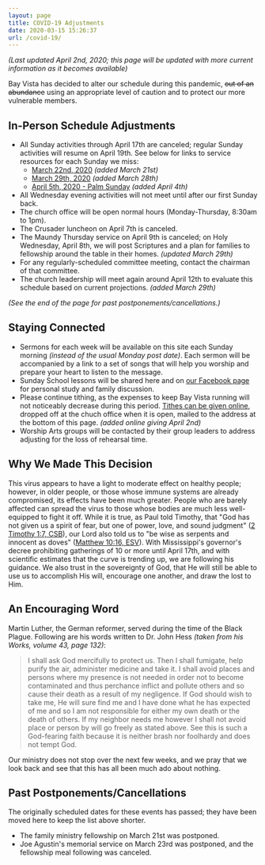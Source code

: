```yaml
---
layout: page
title: COVID-19 Adjustments
date: 2020-03-15 15:26:37
url: /covid-19/
---
```

_(Last updated April 2nd, 2020; this page will be updated with more current information as it becomes available)_

Bay Vista has decided to alter our schedule during this pandemic, ~~out of an abundance~~ using an appropriate level of caution and to protect our more vulnerable members.

## In-Person Schedule Adjustments

- All Sunday activities through April 17th are canceled; regular Sunday activities will resume on April 19th. See below for links to service resources for each Sunday we miss:
    - [March 22nd, 2020](/covid-19/march-22-2020/) _(added March 21st)_
    - [March 29th, 2020](/covid-19/march-29-2020/) _(added March 28th)_
    - [April 5th, 2020 - Palm Sunday](/covid-19/april-5-2020/) _(added April 4th)_
- All Wednesday evening activities will not meet until after our first Sunday back.
- The church office will be open normal hours (Monday-Thursday, 8:30am to 1pm).
- The Crusader luncheon on April 7th is canceled.
- The Maundy Thursday service on April 9th is canceled; on Holy Wednesday, April 8th, we will post Scriptures and a plan for families to fellowship around the table in their homes. _(updated March 29th)_
- For any regularly-scheduled committee meeting, contact the chairman of that committee.
- The church leadership will meet again around April 12th to evaluate this schedule based on current projections. _(added March 29th)_

_(See the end of the page for past postponements/cancellations.)_

## Staying Connected

- Sermons for each week will be available on this site each Sunday morning _(instead of the usual Monday post date)_. Each sermon will be accompanied by a link to a set of songs that will help you worship and prepare your heart to listen to the message.
- Sunday School lessons will be shared here and on [our Facebook page](https://www.facebook.com/groups/68059906209/) for personal study and family discussion.
- Please continue tithing, as the expenses to keep Bay Vista running will not noticeably decrease during this period. [Tithes can be given online](/giving/), dropped off at the chuch office when it is open, mailed to the address at the bottom of this page. _(added online giving April 2nd)_
- Worship Arts groups will be contacted by their group leaders to address adjusting for the loss of rehearsal time.

## Why We Made This Decision

This virus appears to have a light to moderate effect on healthy people; however, in older people, or those whose immune systems are already compromised, its effects have been much greater. People who are barely affected can spread the virus to those whose bodies are much less well-equipped to fight it off. While it is true, as Paul told Timothy, that "God has not given us a spirit of fear, but one of power, love, and sound judgment" ([2 Timothy 1:7, CSB][2ti1-7]), our Lord also told us to "be wise as serpents and innocent as doves" ([Matthew 10:16, ESV][ma10-16]). With Mississippi's governor's decree prohibiting gatherings of 10 or more until April 17th, and with scientific estimates that the curve is trending up, we are following his guidance. We also trust in the sovereignty of God, that He will still be able to use us to accomplish His will, encourage one another, and draw the lost to Him.

## An Encouraging Word

Martin Luther, the German reformer, served during the time of the Black Plague. Following are his words written to Dr. John Hess _(taken from his Works, volume 43, page 132)_:

> I shall ask God mercifully to protect us. Then I shall fumigate, help purify the air, administer medicine and take it. I shall avoid places and persons where my presence is not needed in order not to become contaminated and thus perchance inflict and pollute others and so cause their death as a result of my negligence. If God should wish to take me, He will sure find me and I have done what he has expected of me and so I am not responsible for either my own death or the death of others. If my neighbor needs me however I shall not avoid place or person by will go freely as stated above. See this is such a God-fearing faith because it is neither brash nor foolhardy and does not tempt God.

Our ministry does not stop over the next few weeks, and we pray that we look back and see that this has all been much ado about nothing.

## Past Postponements/Cancellations

The originally scheduled dates for these events has passed; they have been moved here to keep the list above shorter.

- The family ministry fellowship on March 21st was postponed.
- Joe Agustin's memorial service on March 23rd was postponed, and the fellowship meal following was canceled.


[2ti1-7]: https://www.biblegateway.com/passage/?search=2+Timothy+1%3A7&version=CSB
[ma10-16]: https://www.biblegateway.com/passage/?search=Matthew+10%3A16&version=ESV
